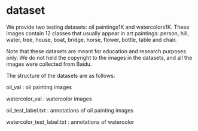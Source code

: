 # dataset
We provide two testing datasets: oil paintings1K and watercolors1K. These images contain 12 classes that usually appear in art paintings: person, hill, water, tree, house, boat, bridge, horse, flower, bottle, table and chair.

Note that these datasets are  meant for education and research purposes only.
We do not held the copyright to the images in the datasets, and all the images were collected from Baidu.

The structure of the datasets are as follows:

oil_val : oil painting images

watercolor_val : watercolor images

oil_test_label.txt : annotations of oil painting images

watercolor_test_label.txt : annotations of watercolor

